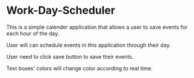# Work-Day-Scheduler
This is a simple calender application that allows a user to save events for each hour of the day.

User will can schedule events in this application through their day.

User need to click save button to save their events.

Text boxes' colors will change color according to real time.

